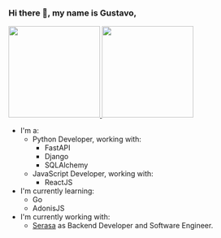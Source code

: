### Hi there 👋, my name is Gustavo,

<!--
**gustcorrea/gustcorrea** is a ✨ _special_ ✨ repository because its `README.md` (this file) appears on your GitHub profile.

Here are some ideas to get you started:

- 🔭 I’m currently working on ...
- 🌱 I’m currently learning ...
- 👯 I’m looking to collaborate on ...
- 🤔 I’m looking for help with ...
- 💬 Ask me about ...
- 📫 How to reach me: ...
- 😄 Pronouns: ...
- ⚡ Fun fact: ...
-->


<div>
  <a href="https://github.com/gustcorrea">
  <img height="180em" src="https://github-readme-stats.vercel.app/api?username=gustcorrea&show_icons=true&theme=tokyonight&include_all_commits=true&count_private=true"/>
  <img height="180em" src="https://github-readme-stats.vercel.app/api/top-langs/?username=gustcorrea&layout=compact&langs_count=7&theme=tokyonight"/>
  </a>
</div>
  

  - I'm a:
    - Python Developer, working with:
      - FastAPI
      - Django
      - SQLAlchemy
    - JavaScript Developer, working with:
      - ReactJS
  - I'm currently learning:
    - Go
    - AdonisJS
  - I'm currently working with:
    - [Serasa](https://serasa.com.br) as Backend Developer and Software Engineer.
